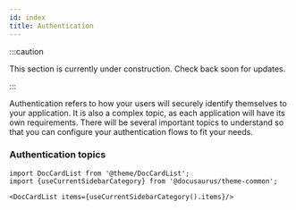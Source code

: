 ```yaml
---
id: index
title: Authentication
---
```


:::caution

This section is currently under construction. Check back soon for updates.

:::

Authentication refers to how your users will securely identify themselves to your application. It is also a complex topic, as each application will have its own requirements. There will be several important topics to understand so that you can configure your authentication flows to fit your needs.


### Authentication topics

```mdx-code-block
import DocCardList from '@theme/DocCardList';
import {useCurrentSidebarCategory} from '@docusaurus/theme-common';

<DocCardList items={useCurrentSidebarCategory().items}/>
```
